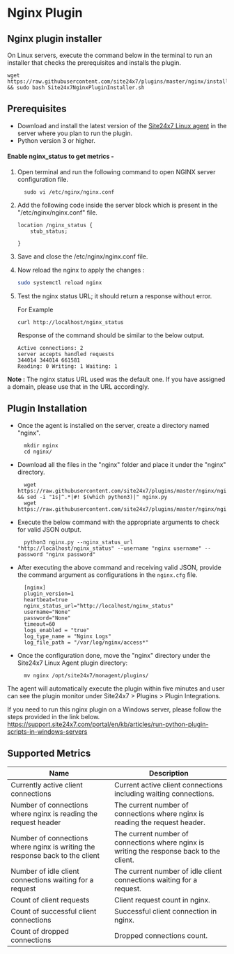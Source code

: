 # Nginx Plugin

## Nginx plugin installer

On Linux servers, execute the command below in the terminal to run an installer that checks the prerequisites and installs the plugin.

	wget https://raw.githubusercontent.com/site24x7/plugins/master/nginx/installer/Site24x7NginxPluginInstaller.sh && sudo bash Site24x7NginxPluginInstaller.sh
											      
## Prerequisites

- Download and install the latest version of the [Site24x7 Linux agent](https://www.site24x7.com/app/client#/admin/inventory/add-monitor) in the server where you plan to run the plugin.
- Python version 3 or higher.

#### Enable nginx_status to get metrics -

1. Open terminal and run the following command to open NGINX server configuration file.

		 sudo vi /etc/nginx/nginx.conf

2. Add the following code inside the server block which is present in the "/etc/nginx/nginx.conf" file.
	```
	location /nginx_status {
	    stub_status;
    	
	}
	```
3. Save and close the /etc/nginx/nginx.conf file.
4. Now reload the nginx to apply the changes :
	```bash
	sudo systemctl reload nginx
	```

5. Test the nginx status URL; it should return a response without error.

	For Example
	```
	curl http://localhost/nginx_status
	```
 	Response of the command should be similar to the below output.
	
	```
	Active connections: 2
	server accepts handled requests
	344014 344014 661581
	Reading: 0 Writing: 1 Waiting: 1
	```
 **Note :**
	The nginx status URL used was the default one. If you have assigned a domain, please use that in the URL accordingly.

## Plugin Installation  

- Once the agent is installed on the server, create a directory named "nginx".

		mkdir nginx
  		cd nginx/
      
- Download all the files in the "nginx" folder and place it under the "nginx" directory.

		wget https://raw.githubusercontent.com/site24x7/plugins/master/nginx/nginx.py && sed -i "1s|^.*|#! $(which python3)|" nginx.py
  		wget https://raw.githubusercontent.com/site24x7/plugins/master/nginx/nginx.cfg



- Execute the below command with the appropriate arguments to check for valid JSON output.

		python3 nginx.py --nginx_status_url "http://localhost/nginx_status" --username "nginx username" --password "nginx password"

- After executing the above command and receiving valid JSON, provide the command argument as configurations in the `nginx.cfg` file.

		[nginx]
		plugin_version=1
		heartbeat=true
		nginx_status_url="http://localhost/nginx_status"
		username="None"
		password="None"
		timeout=60
		logs_enabled = "true"
		log_type_name = "Nginx Logs"
		log_file_path = "/var/log/nginx/access*"
	
- Once the configuration done, move the "nginx" directory under the Site24x7 Linux Agent plugin directory: 

		mv nginx /opt/site24x7/monagent/plugins/

		
The agent will automatically execute the plugin within five minutes and user can see the plugin monitor under Site24x7 > Plugins > Plugin Integrations.


If you need to run this nginx plugin on a Windows server, please follow the steps provided in the link below.
https://support.site24x7.com/portal/en/kb/articles/run-python-plugin-scripts-in-windows-servers


## Supported Metrics

Name		            	| Description
---         		   	|   ---
Currently active client connections	|	Current active client connections including waiting connections.
Number of connections where nginx is reading the request header	|	The current number of connections where nginx is reading the request header.
Number of connections where nginx is writing the response back to the client	|	The current number of connections where nginx is writing the response back to the client.
Number of idle client connections waiting for a request	|	The current number of idle client connections waiting for a request.
Count of client requests	|	Client request count in nginx.
Count of successful client connections	|	Successful client connection in nginx.
Count of dropped connections	|	Dropped connections count.






